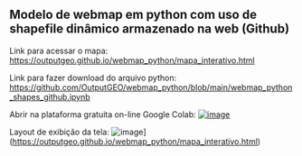 
## Modelo de webmap em python com uso de shapefile dinâmico armazenado na web (Github)

Link para acessar o mapa:
https://outputgeo.github.io/webmap_python/mapa_interativo.html

Link para fazer download do arquivo python:
https://github.com/OutputGEO/webmap_python/blob/main/webmap_python_shapes_github.ipynb

Abrir na plataforma gratuita on-line Google Colab: [![image](https://github.com/OutputGEO/webmap_python/assets/150393907/b21dd78c-54c9-414d-ae8d-d836ec14eafc)](https://colab.research.google.com/github/OutputGEO/webmap_python/blob/main/webmap_python_shapes_github.ipynb#scrollTo=REm1L1mrBe_x)





Layout de exibição da tela:
![image](https://github.com/OutputGEO/webmap_python/assets/150393907/06ca1ca7-f57f-493c-ab14-205924e4e6e7)](https://outputgeo.github.io/webmap_python/mapa_interativo.html)








